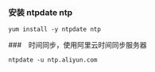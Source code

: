 ###  安装 ntpdate ntp
```shell
yum install -y ntpdate ntp
```
###　时间同步，使用阿里云时间同步服务器
```shell
ntpdate -u ntp.aliyun.com
```